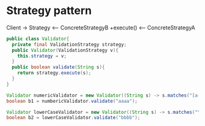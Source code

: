 # Strategy pattern
Client -> Strategy    <-- ConcreteStrategyB
          +execute()  <-- ConcreteStrategyA

```java
public class Validator{
  private final ValidationStrategy strategy;
  public Validator(ValidationStrategy v){
    this.strategy = v;
  }
  public boolean validate(String s){
    return strategy.execute(s);
  }
}

Validator numericValidator = new Validator((String s) -> s.matches("[a-z]+"));
boolean b1 = numbericValidator.validate("aaaa");

Validator lowerCaseValidator = new Validator((String s) -> s.matches("\\d+"));
boolean b2 = lowerCaseValidator.validate("bbbb");
```







































